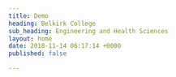 ```yaml
---
title: Demo
heading: Belkirk College
sub_heading: Engineering and Health Sciences
layout: home
date: 2018-11-14 06:17:14 +0000
published: false

---
```


